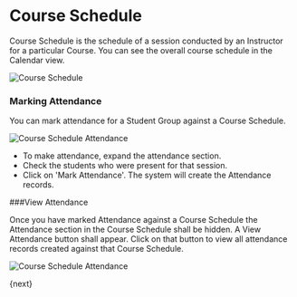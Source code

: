 # Course Schedule

Course Schedule is the schedule of a session conducted by an Instructor for a particular Course.
You can see the overall course schedule in the Calendar view.

<img class="screenshot" alt="Course Schedule" src="{{url_prefix}}/assets/img/schools/schedule/course-schedule.png">

### Marking Attendance

You can mark attendance for a Student Group against a Course Schedule.

<img class="screenshot" alt="Course Schedule Attendance" src="{{url_prefix}}/assets/img/schools/schedule/course-schedule-att.png">

- To make attendance, expand the attendance section.
- Check the students who were present for that session.
- Click on 'Mark Attendance'. The system will create the Attendance records.

###View Attendance

Once you have marked Attendance against a Course Schedule the Attendance section in the Course Schedule shall be hidden. 
A View Attendance button shall appear. Click on that button to view all attendance records created against that Course Schedule.

<img class="screenshot" alt="Course Schedule Attendance" src="{{url_prefix}}/assets/img/schools/schedule/course-schedule-att-1.png">

{next}